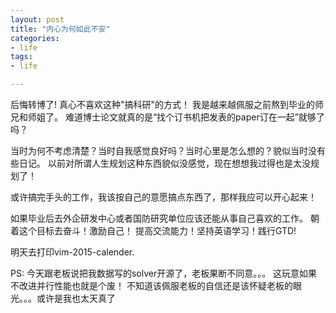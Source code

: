 ```yaml
---
layout: post
title: "内心为何如此不安"
categories:
- life
tags:
- life

---
```


后悔转博了! 真心不喜欢这种"搞科研"的方式！
我是越来越佩服之前熬到毕业的师兄和师姐了。
难道博士论文就真的是“找个订书机把发表的paper订在一起”就够了吗？

当时为何不考虑清楚？当时自我感觉良好吗？当时心里是怎么想的？貌似当时没有些日记。
以前对所谓人生规划这种东西貌似没感觉，现在想想我过得也是太没规划了！

或许搞完手头的工作，我该按自己的意愿搞点东西了，那样我应可以开心起来！

如果毕业后去外企研发中心或者国防研究单位应该还能从事自己喜欢的工作。
朝着这个目标去奋斗！激励自己！
提高交流能力！坚持英语学习！践行GTD!

明天去打印vim-2015-calender.

PS: 今天跟老板说把我数据写的solver开源了，老板果断不同意。。。
这玩意如果不改进并行性能也就是个废！
不知道该佩服老板的自信还是该怀疑老板的眼光。。。或许是我也太天真了
